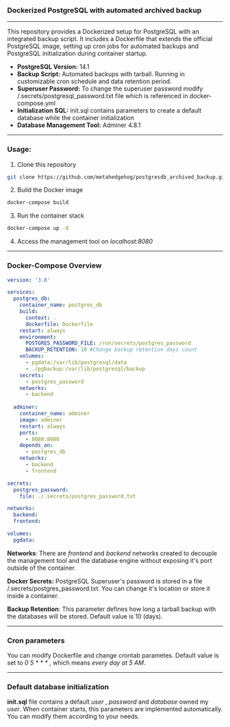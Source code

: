 ### Dockerized PostgreSQL with automated archived backup
_____

This repository provides a Dockerized setup for PostgreSQL with an integrated backup script. It includes a Dockerfile that extends the official PostgreSQL image, setting up cron jobs for automated backups and PostgreSQL initialization during container startup.

- **PostgreSQL Version:** 14.1
- **Backup Script:** Automated backups with tarball. Running in customizable cron schedule and data retention period. 
- **Superuser Password:**  To change the superuser password modify /.secrets/postgresql_password.txt file which is referenced in docker-compose.yml
- **Initialization SQL:** init.sql contains parameters to create a default database while the container initialization
- **Database Management Tool:**  Adminer 4.8.1


___

### Usage:

1. Clone this repository
   
```bash
git clone https://github.com/metahedgehog/postgresdb_archived_backup.git
```

2. Build the Docker image 
   
``` bash
docker-compose build
```
   
3. Run the container stack

```bash
docker-compose up -d
```

4. Access the management tool on *localhost:8080*

___

### Docker-Compose Overview

```yml
version: '3.8'

services:
  postgres_db:
    container_name: postgres_db
    build:
      context: .
      dockerfile: Dockerfile
    restart: always
    environment:
      POSTGRES_PASSWORD_FILE: /run/secrets/postgres_password
      BACKUP_RETENTION: 10 #Change backup retention days count
    volumes:
      - pgdata:/var/lib/postgresql/data
      - ./pgbackup:/var/lib/postgresql/backup
    secrets:
      - postgres_password
    networks:
      - backend
  
  adminer:
    container_name: adminer
    image: adminer
    restart: always
    ports:
      - 8080:8080
    depends_on:
      - postgres_db
    networks:
      - backend
      - frontend

secrets:
  postgres_password:
    file: ./.secrets/postgres_password.txt

networks:
  backend:
  frontend:

volumes:
  pgdata:
```

**Networks**: There are *frontend* and *backend* networks created to decouple the management tool and the database engine without exposing it's port outside of the container.

**Docker Secrets:**  PostgreSQL Superuser's password is stored in a file /.secrets/postgres_password.txt. You can change it's location or store it inside a container.

**Backup Retention**: This parameter defines how long a tarball backup with the databases will be stored. Default value is 10 (days).

___

### Cron parameters

You can modify Dockerfile and change crontab parametes. Default value is set to _0 5 * * *_ , which means _every day at 5 AM_.


___

### Default database initialization

__init.sql__ file contains a default _user_ , _password_ and _database_ owned my _user_. When container starts, this parameters are implemented automatically. You can modify them according to your needs.
